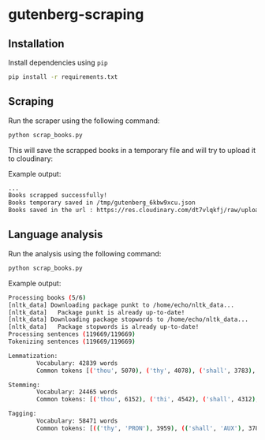 # gutenberg-scraping

## Installation

Install dependencies using `pip`

```sh
pip install -r requirements.txt
```

## Scraping

Run the scraper using the following command:

```sh
python scrap_books.py
```

This will save the scrapped books in a temporary file and will try to upload it to cloudinary:

Example output:

```sh
...
Books scrapped successfully!
Books temporary saved in /tmp/gutenberg_6kbw9xcu.json
Books saved in the url : https://res.cloudinary.com/dt7vlqkfj/raw/upload/v1695928056/i9kxprjqgfqxe2japbhh.json
```

## Language analysis

Run the analysis using the following command:

```sh
python scrap_books.py
```

Example output:

```sh
Processing books (5/6)
[nltk_data] Downloading package punkt to /home/echo/nltk_data...
[nltk_data]   Package punkt is already up-to-date!
[nltk_data] Downloading package stopwords to /home/echo/nltk_data...
[nltk_data]   Package stopwords is already up-to-date!
Processing sentences (119669/119669)
Tokenizing sentences (119669/119669)

Lemmatization:
        Vocabulary: 42839 words
        Common tokens [('thou', 5070), ('thy', 4078), ('shall', 3783), ('thee', 3542), ('would', 3158), ('good', 2720), ('love', 2532), ('one', 2456), ('Enter', 2363), ('man', 2329)]

Stemming:
        Vocabulary: 24465 words
        Common tokens: [('thou', 6152), ('thi', 4542), ('shall', 4312), ('come', 3936), ('lord', 3749), ('thee', 3563), ('would', 3471), ('good', 3441), ('love', 3404), ('king', 3357)]

Tagging:
        Vocabulary: 58471 words
        Common tokens: [(('thy', 'PRON'), 3959), (('shall', 'AUX'), 3781), (('would', 'AUX'), 3175), (('good', 'ADJ'), 2543), (('man', 'NOUN'), 2280), (('one', 'NUM'), 2207), (('lord', 'PROPN'), 2107), (('must', 'AUX'), 2038), (('may', 'AUX'), 1943), (('know', 'VERB'), 1936)]
```
